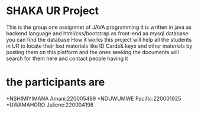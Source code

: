 #                                            SHAKA UR Project
This is the group one assignmet of JAVA programming it is written in java as backend language and html/css/bootstrap as front-end aa mysql database you can find the database
How it works
this project will help all the students in UR to locate their lost materials like ID Cards& keys and other materials by posting them on this platform
and the ones seeking the documents will search for them here and contact people having it



# the participants are
*NSHIMIYIMANA Amani:220005499
*NDUWUMWE Pacific:220001925
*UWAMAHORO Juliene:220004198
